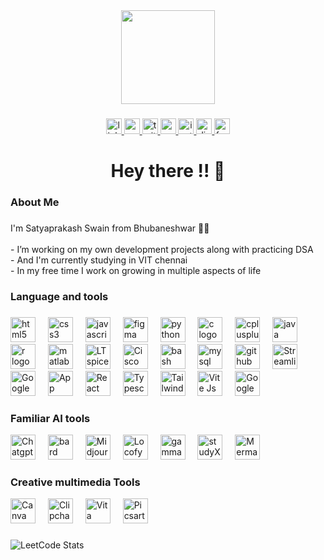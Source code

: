 <div align="center">
  <img height="150" src="https://encrypted-tbn0.gstatic.com/images?q=tbn:ANd9GcTnDrLd4YDmRCSdfSys9u3tNj3o1iBJvulhQQ&s"  />
</div>

###

<div align="center">
  <a href="https://www.linkedin.com/in/satyaprakash-swain-613067210/" target="_blank">
    <img src="https://img.shields.io/static/v1?message=LinkedIn&logo=linkedin&label=&color=0077B5&logoColor=white&labelColor=&style=for-the-badge" height="25" alt="linkedin logo"  />
  </a>
  <a href="https://www.youtube.com/@Satyaprakash__1929" target="_blank">
    <img src="https://img.shields.io/static/v1?message=Youtube&logo=youtube&label=&color=FF0000&logoColor=white&labelColor=&style=for-the-badge" height="25" alt="youtube logo"  />
  </a>
  <a href="https://x.com/Satya_1929" target="_blank">
    <img src="https://img.shields.io/static/v1?message=Twitter&logo=twitter&label=&color=1DA1F2&logoColor=white&labelColor=&style=for-the-badge" height="25" alt="twitter logo"  />
  </a>
  <a href="spswain2003.org@gmail.com" target="_blank">
    <img src="https://img.shields.io/static/v1?message=Gmail&logo=gmail&label=&color=D14836&logoColor=white&labelColor=&style=for-the-badge" height="25" alt="gmail logo"  />
  </a>
  <a href="https://www.instagram.com/satya__social" target="_blank">
    <img src="https://img.shields.io/static/v1?message=Instagram&logo=instagram&label=&color=E4405F&logoColor=white&labelColor=&style=for-the-badge" height="25" alt="instagram logo"  />
  </a>
  <a href="Satyaprakash Swain#4868" target="_blank">
    <img src="https://img.shields.io/static/v1?message=Discord&logo=discord&label=&color=7289DA&logoColor=white&labelColor=&style=for-the-badge" height="25" alt="discord logo"  />
  </a>
  <a href="https://www.facebook.com/profile.php?id=100077099600615" target="_blank">
    <img src="https://img.shields.io/static/v1?message=Facebook&logo=facebook&label=&color=1877F2&logoColor=white&labelColor=&style=for-the-badge" height="25" alt="facebook logo"  />
  </a>
</div>

###

<h1 align="center">Hey there !! 👋</h1>

###

<h3 align="left">About Me </h3>

###

<p align="left">I'm Satyaprakash Swain from Bhubaneshwar 👩‍💻<br><br>- I’m working on my own development projects along with practicing DSA <br>- And I'm currently studying in VIT chennai<br>- In my free time I work on growing in multiple aspects of life</p>

###

<h3 align="left">Language and tools </h3>

###

<div align="left">
  <img src="https://cdn.jsdelivr.net/gh/devicons/devicon/icons/html5/html5-original.svg" height="40" alt="html5 logo"  />
  <img width="12" />
  <img src="https://cdn.jsdelivr.net/gh/devicons/devicon/icons/css3/css3-original.svg" height="40" alt="css3 logo"  />
  <img width="12" />
  <img src="https://cdn.jsdelivr.net/gh/devicons/devicon/icons/javascript/javascript-original.svg" height="40" alt="javascript logo"  />
  <img width="12" />
  <img src="https://cdn.jsdelivr.net/gh/devicons/devicon/icons/figma/figma-original.svg" height="40" alt="figma logo"  />
  <img width="12" />
  <img src="https://cdn.jsdelivr.net/gh/devicons/devicon/icons/python/python-original.svg" height="40" alt="python logo"  />
  <img width="12" />
  <img src="https://cdn.jsdelivr.net/gh/devicons/devicon/icons/c/c-original.svg" height="40" alt="c logo"  />
  <img width="12" />
  <img src="https://cdn.jsdelivr.net/gh/devicons/devicon/icons/cplusplus/cplusplus-original.svg" height="40" alt="cplusplus logo"  />
  <img width="12" />
  <img src="https://cdn.jsdelivr.net/gh/devicons/devicon/icons/java/java-original.svg" height="40" alt="java logo"  />
  <img width="12" />
  <img src="https://cdn.simpleicons.org/r/276DC3" height="40" alt="r logo"  />
  <img width="12" />
  <img src="https://skillicons.dev/icons?i=matlab" height="40" alt="matlab logo"  />
  <img width="12" />
  <img src="https://911electronic.com/wp-content/uploads/2020/11/LTSpice-logo.jpg" height="40" alt="LT spice"  />
  <img width="12" />
  <img src="https://filehulk.com/wp-content/uploads/2020/01/packet-Tracer-Picture.png" height="40" alt="Cisco packet tracer "  />
  <img width="12" />
  <img src="https://cdn.simpleicons.org/gnubash/4EAA25" height="40" alt="bash logo"  />
  <img width="12" />
  <img src="https://cdn.jsdelivr.net/gh/devicons/devicon/icons/mysql/mysql-original.svg" height="40" alt="mysql logo"  />
  <img width="12" />
  <img src="https://skillicons.dev/icons?i=github" height="40" alt="github logo"  />
  <img width="12" />
  <img src="https://img.stackshare.io/service/11393/default_67e251b5860795095fe91618cf3ef8d09257469a.png" height="40" alt="Streamlit logo"  />
  <img width="12" />
  <img src="https://static.vecteezy.com/system/resources/previews/031/389/425/large_2x/google-sheets-logo-transparent-free-png.png" height="40" alt="Google Sheeet as Database"  />
  <img width="12" />
  <img src="https://th.bing.com/th/id/OIP.buOWE6utW-uGCWLBcOFNvwHaHa?w=2048&h=2048&rs=1&pid=ImgDetMain" height="40" alt="App script logo"  />
  <img width="12" />
  <img src="https://pnghq.com/wp-content/uploads/pnghq.com-react-logo-high-resolutio-8-2048x1781.png" height="40" alt="React for frontend web logo"  />
  <img width="12" />
  <img src="https://th.bing.com/th/id/OIP.maKe3jXsLd8flovNsX2_3QHaHa?w=167&h=180&c=7&r=0&o=5&dpr=1.1&pid=1.7" height="40" alt="Typescript with react frontend logo"  />
  <img width="12" />
  <img src="https://creazilla-store.fra1.digitaloceanspaces.com/icons/3257079/file-type-tailwind-icon-md.png" height="40" alt="Tailwind css logo"  />
  <img width="12" />
  <img src="https://th.bing.com/th/id/OIP.-clCRotMTDkkIpeLClXBsAHaHa?rs=1&pid=ImgDetMain" height="40" alt="Vite Js build tool logo"  />
  <img width="12" />
  <img src="https://pnghq.com/wp-content/uploads/logo-google-analytics-png-transparent-image-1536x864.png" height="40" alt="Google analytics logo"  />



</div>

###

<h3 align="left">Familiar AI tools </h3>

<div align="left">
  <img src="https://static.vecteezy.com/system/resources/previews/024/558/803/non_2x/openai-chatgpt-logo-icon-free-png.png" height="40" alt="Chatgpt API logo"  />
  <img width="12" />
  <img src="https://freelogopng.com/images/all_img/1690653777google-bard-icon.png" height="40" alt="bard API logo"  />
  <img width="12" />
  <img src="https://uxwing.com/wp-content/themes/uxwing/download/brands-and-social-media/midjourney-color-icon.png" height="40" alt="Midjourney image tool "  />
  <img width="12" />
  <img src="https://www.locofy.ai/assets/icons/apple-touch-icon.png" height="40" alt="Locofy frontend tool "  />  
  <img width="12" />
  <img src="https://th.bing.com/th/id/OIP.jA_4bvuEz5MM5PGisBJtYQAAAA?rs=1&pid=ImgDetMain" height="40" alt="gamma pdf tool "  />  
  <img width="12" />
  <img src="https://atai-main.b-cdn.net/tools/studyx-icon.jpeg" height="40" alt="studyX Homework tool "  />  
  <img width="12" />
  <img src="https://encrypted-tbn0.gstatic.com/images?q=tbn:ANd9GcTPMgbHVXJCw0zQzk3DtR607-823YIxR1Zi_Q&s" height="40" alt="Mermaid Flowchart tool "  /> 
</div>

<!--
bolt.new for webdev 
-->

###

<h3 align="left"> Creative multimedia Tools</h3>

<div align="left">
  <img src="https://freelogopng.com/images/all_img/1656733637logo-canva-png.png" height="40" alt="Canva "  />
  <img width="12" />
  <img src="https://cdn01.symbaloo.com/smarkDefinitionAssets/89/smarkDef41310_1679412280062.png" height="40" alt="Clipchamp "  />  
  <img width="12" />
  <img src="https://encrypted-tbn0.gstatic.com/images?q=tbn:ANd9GcQGSDtXfanAoFTv8-oUhXiP01t6s7KIm4szJw&s" height="40" alt="Vita "  />  
  <img width="12" />
  <img src="https://cdnblog.picsart.com/2021/07/icon-square-780x780.jpg" height="40" alt="Picsart"  /> 

 
</div>

###

![LeetCode Stats](https://leetcard.jacoblin.cool/Satya__1929?theme=nord&font=Noto%20Sans%20Sundanese&ext=contest)

<!--
![Leetcode Stats](https://leetcard.jacoblin.cool/Satya__1929?ext=contest)
ext=activity
ext=contest
ext=heatmap

Productive tool - habitica , notion ,etc
Creative multimedia Tools - picsart

-->


